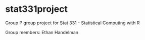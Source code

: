 # stat331project
Group P group project for Stat 331 - Statistical Computing with R

Group members:
Ethan Handelman
